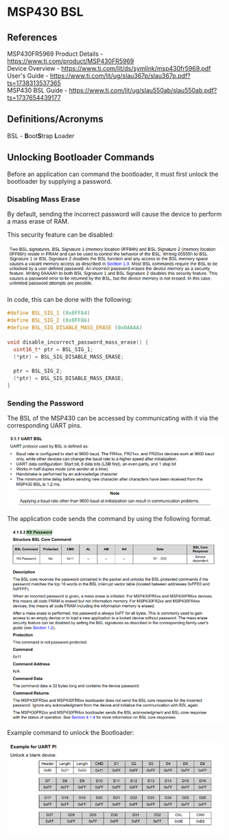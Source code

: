 # MSP430 BSL

## References

MSP430FR5969 Product Details - https://www.ti.com/product/MSP430FR5969  
Device Overview - https://www.ti.com/lit/ds/symlink/msp430fr5969.pdf  
User's Guide - https://www.ti.com/lit/ug/slau367p/slau367p.pdf?ts=1738313537365  
MSP430 BSL Guide - https://www.ti.com/lit/ug/slau550ab/slau550ab.pdf?ts=1737654439177  


## Definitions/Acronyms

BSL - **B**oot**S**trap **L**oader

## Unlocking Bootloader Commands

Before an application can command the bootloader, it must first unlock the bootloader by 
supplying a password.

### Disabling Mass Erase

By default, sending the incorrect password will cause the device to
perform a mass erase of RAM.

This security feature can be disabled:

![Disable Mass Erase](media/disable_mass_erase.png)

In code, this can be done with the following:

```c++
#define BSL_SIG_1 (0x0FF84)
#define BSL_SIG_2 (0x0FF86)
#define BSL_SIG_DISABLE_MASS_ERASE (0x0AAAA)

void disable_incorrect_password_mass_erase() {
  uint16_t* ptr = BSL_SIG_1;
  (*ptr) = BSL_SIG_DISABLE_MASS_ERASE;

  ptr = BSL_SIG_2;
  (*ptr) = BSL_SIG_DISABLE_MASS_ERASE;
}
```

### Sending the Password

The BSL of the MSP430 can be accessed by communicating with it via the 
corresponding UART pins.

![UART Protocol](media/bsl_uart_protocol.png)

The application code sends the command by using the following format.

![BSL RX Password Command](media/bsl_rx_password_command.png)

Example command to unlock the Bootloader:

![Password Example](media/example_password.png)